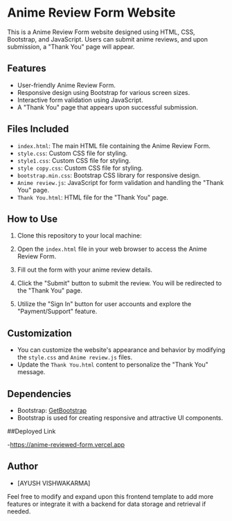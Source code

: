 # Anime Review Form Website

This is a Anime Review Form website designed using HTML, CSS, Bootstrap, and JavaScript. Users can submit anime reviews, and upon submission, a "Thank You" page will appear.

## Features

- User-friendly Anime Review Form.
- Responsive design using Bootstrap for various screen sizes.
- Interactive form validation using JavaScript.
- A "Thank You" page that appears upon successful submission.

## Files Included

- `index.html`: The main HTML file containing the Anime Review Form.
- `style.css`: Custom CSS file for styling.
- `style1.css`: Custom CSS file for styling.
- `style copy.css`: Custom CSS file for styling.
- `bootstrap.min.css`: Bootstrap CSS library for responsive design.
- `Anime review.js`: JavaScript for form validation and handling the "Thank You" page.
- `Thank You.html`: HTML file for the "Thank You" page.

## How to Use

1. Clone this repository to your local machine:

2. Open the `index.html` file in your web browser to access the Anime Review Form.

3. Fill out the form with your anime review details.

4. Click the "Submit" button to submit the review. You will be redirected to the "Thank You" page.

5. Utilize the "Sign In" button for user accounts and explore the "Payment/Support" feature.

## Customization

- You can customize the website's appearance and behavior by modifying the `style.css` and `Anime review.js` files.
- Update the `Thank You.html` content to personalize the "Thank You" message.

## Dependencies

- Bootstrap: [GetBootstrap](https://getbootstrap.com/)
- Bootstrap is used for creating responsive and attractive UI components.

##Deployed Link

-https://anime-reviewed-form.vercel.app

## Author

- [AYUSH VISHWAKARMA]

Feel free to modify and expand upon this frontend template to add more features or integrate it with a backend for data storage and retrieval if needed.



